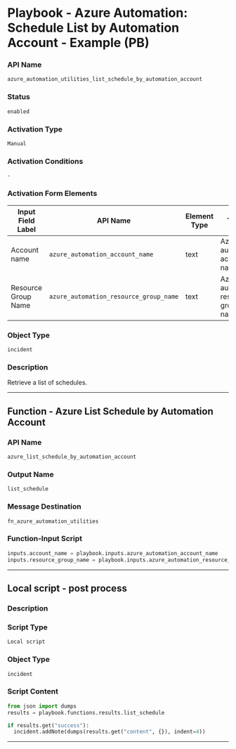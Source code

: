 <!--
    DO NOT MANUALLY EDIT THIS FILE
    THIS FILE IS AUTOMATICALLY GENERATED WITH resilient-sdk codegen
    Generated with resilient-sdk v50.1.262
-->

# Playbook - Azure Automation: Schedule List by Automation Account - Example (PB)

### API Name
`azure_automation_utilities_list_schedule_by_automation_account`

### Status
`enabled`

### Activation Type
`Manual`

### Activation Conditions
`-`

### Activation Form Elements
| Input Field Label | API Name | Element Type | Tooltip | Requirement |
| ----------------- | -------- | ------------ | ------- | ----------- |
| Account name | `azure_automation_account_name` | text | Azure automation account name | Always |
| Resource Group Name | `azure_automation_resource_group_name` | text | Azure automation resource group name | Always |

### Object Type
`incident`

### Description
Retrieve a list of schedules.


---
## Function - Azure List Schedule by Automation Account

### API Name
`azure_list_schedule_by_automation_account`

### Output Name
`list_schedule`

### Message Destination
`fn_azure_automation_utilities`

### Function-Input Script
```python
inputs.account_name = playbook.inputs.azure_automation_account_name
inputs.resource_group_name = playbook.inputs.azure_automation_resource_group_name
```

---

## Local script - post process

### Description


### Script Type
`Local script`

### Object Type
`incident`

### Script Content
```python
from json import dumps
results = playbook.functions.results.list_schedule

if results.get("success"):
  incident.addNote(dumps(results.get("content", {}), indent=4))
```

---

